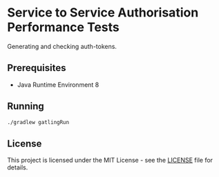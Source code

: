 # Service to Service Authorisation Performance Tests

Generating and checking auth-tokens.


## Prerequisites

* Java Runtime Environment 8


## Running
```bash
./gradlew gatlingRun
```


## License
This project is licensed under the MIT License - see the [LICENSE](LICENSE) file for details.

